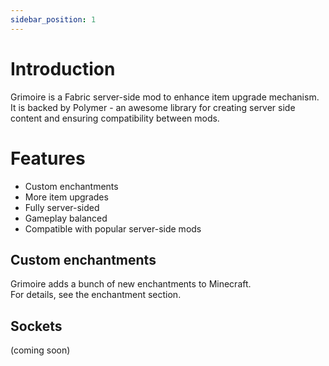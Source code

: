 ```yaml
---
sidebar_position: 1
---
```


# Introduction
Grimoire is a Fabric server-side mod to enhance item upgrade mechanism. It is backed by Polymer - an awesome library for creating server side content and ensuring compatibility between mods.

# Features
- Custom enchantments
- More item upgrades
- Fully server-sided
- Gameplay balanced
- Compatible with popular server-side mods

## Custom enchantments
Grimoire adds a bunch of new enchantments to Minecraft.<br/>
For details, see the enchantment section.

## Sockets
(coming soon)
